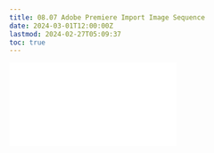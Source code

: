 ```yaml
---
title: 08.07 Adobe Premiere Import Image Sequence
date: 2024-03-01T12:00:00Z
lastmod: 2024-02-27T05:09:37
toc: true
---
```


![Link to included file content](../../../../video/adobe-premiere-pro/adobe-premiere-import-image-sequence.md)
